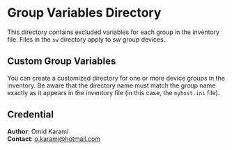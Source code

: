 # Group Variables Directory

This directory contains excluded variables for each group in the inventory file. Files in the `sw` directory apply to sw group devices.

## Custom Group Variables

You can create a customized directory for one or more device groups in the inventory. Be aware that the directory name must match the group name exactly as it appears in the inventory file (in this case, the `myhost.ini` file).

## Credential

**Author**: Omid Karami  
**Contact**: [o.karami@hotmail.com](mailto:o.karami@hotmail.com)
